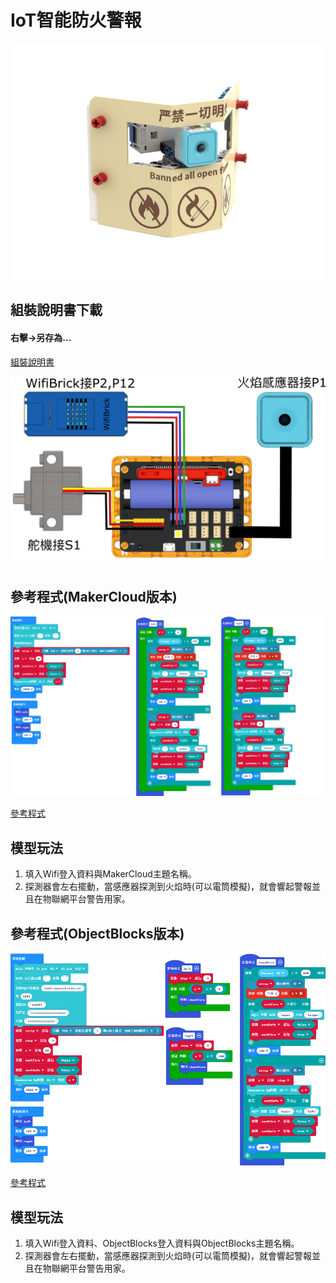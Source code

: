 # IoT智能防火警報

![](./images/firealarm.png)

## 組裝說明書下載

#### 右擊->另存為...

[組裝說明書](./images/firealarm.pdf)

![](./images/firealarm_wire.png)

## 參考程式(MakerCloud版本)

![](./images/firealarm_code.png)

[參考程式](https://makecode.microbit.org/_h0qb5PCtjhAV)

## 模型玩法

1. 填入Wifi登入資料與MakerCloud主題名稱。
2. 探測器會左右擺動，當感應器探測到火焰時(可以電筒模擬)，就會響起警報並且在物聯網平台警告用家。

## 參考程式(ObjectBlocks版本)

![](./images/firealarm_code_objectblock.png)

[參考程式](https://makecode.microbit.org/_f9vErLVbc57d)

## 模型玩法

1. 填入Wifi登入資料、ObjectBlocks登入資料與ObjectBlocks主題名稱。
2. 探測器會左右擺動，當感應器探測到火焰時(可以電筒模擬)，就會響起警報並且在物聯網平台警告用家。
